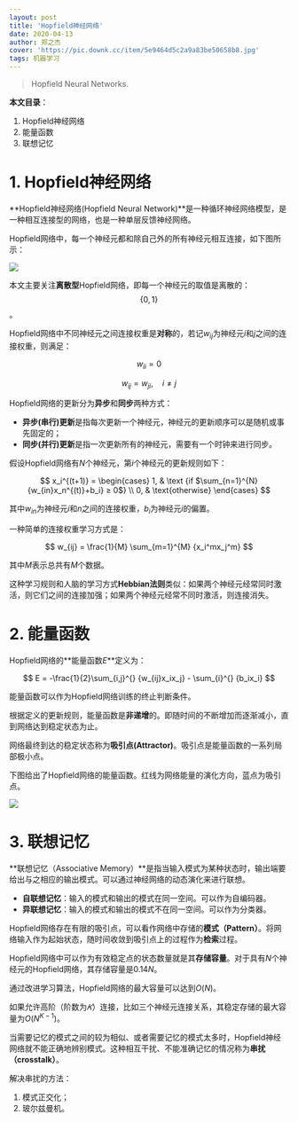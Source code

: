 ```yaml
---
layout: post
title: 'Hopfield神经网络'
date: 2020-04-13
author: 郑之杰
cover: 'https://pic.downk.cc/item/5e9464d5c2a9a83be50658b8.jpg'
tags: 机器学习
---
```


> Hopfield Neural Networks.

**本文目录**：
1. Hopfield神经网络
2. 能量函数
3. 联想记忆

# 1. Hopfield神经网络
**Hopfield神经网络(Hopfield Neural Network)**是一种循环神经网络模型，是一种相互连接型的网络，也是一种单层反馈神经网络。

Hopfield网络中，每一个神经元都和除自己外的所有神经元相互连接，如下图所示：

![](https://pic.downk.cc/item/5e945a60c2a9a83be5fee159.jpg)


本文主要关注**离散型**Hopfield网络，即每一个神经元的取值是离散的：$$\{0,1\}$$。

Hopfield网络中不同神经元之间连接权重是**对称**的，若记$w_{ij}$为神经元$i$和$j$之间的连接权重，则满足：

$$ w_{ii} = 0 $$

$$ w_{ij} = w_{ji}, \quad i ≠ j $$

Hopfield网络的更新分为**异步**和**同步**两种方式：
- **异步(串行)更新**是指每次更新一个神经元，神经元的更新顺序可以是随机或事先固定的；
- **同步(并行)更新**是指一次更新所有的神经元，需要有一个时钟来进行同步。

假设Hopfield网络有$N$个神经元，第$i$个神经元的更新规则如下：

$$ x_i^{(t+1)} = \begin{cases} 1, & \text {if $\sum_{n=1}^{N} {w_{in}x_n^{(t)}+b_i} ≥ 0$} \\ 0, & \text{otherwise} \end{cases} $$

其中$w_{in}$为神经元$i$和$n$之间的连接权重，$b_i$为神经元$i$的偏置。

一种简单的连接权重学习方式是：

$$ w_{ij} = \frac{1}{M} \sum_{m=1}^{M} {x_i^mx_j^m} $$

其中$M$表示总共有$M$个数据。

这种学习规则和人脑的学习方式**Hebbian法则**类似：如果两个神经元经常同时激活，则它们之间的连接加强；如果两个神经元经常不同时激活，则连接消失。

# 2. 能量函数
Hopfield网络的**能量函数$E$**定义为：

$$ E = -\frac{1}{2}\sum_{i,j}^{} {w_{ij}x_ix_j} - \sum_{i}^{} {b_ix_i} $$

能量函数可以作为Hopfield网络训练的终止判断条件。

根据定义的更新规则，能量函数是**非递增**的。即随时间的不断增加而逐渐减小，直到网络达到稳定状态为止。

网络最终到达的稳定状态称为**吸引点(Attractor)**。吸引点是能量函数的一系列局部极小点。

下图给出了Hopfield网络的能量函数。红线为网络能量的演化方向，蓝点为吸引点。

![](https://pic.downk.cc/item/5e945f9cc2a9a83be5029da0.jpg)

# 3. 联想记忆
**联想记忆（Associative Memory）**是指当输入模式为某种状态时，输出端要给出与之相应的输出模式。可以通过神经网络的动态演化来进行联想。

- **自联想记忆**：输入的模式和输出的模式在同一空间。可以作为自编码器。
- **异联想记忆**：输入的模式和输出的模式不在同一空间。可以作为分类器。

Hopfield网络存在有限的吸引点，可以看作网络中存储的**模式（Pattern）**。将网络输入作为起始状态，随时间收敛到吸引点上的过程作为**检索**过程。

Hopfield网络中可以作为有效稳定点的状态数量就是其**存储容量**。对于具有$N$个神经元的Hopfield网络，其存储容量是$0.14N$。

通过改进学习算法，Hopfield网络的最大容量可以达到$O(N)$。

如果允许高阶（阶数为$𝐾$）连接，比如三个神经元连接关系，其稳定存储的最大容量为$O(N^{K-1})$。

当需要记忆的模式之间的较为相似、或者需要记忆的模式太多时，Hopfield神经网络就不能正确地辨别模式。这种相互干扰、不能准确记忆的情况称为**串扰（crosstalk）**。

解决串扰的方法：
1. 模式正交化；
2. 玻尔兹曼机。